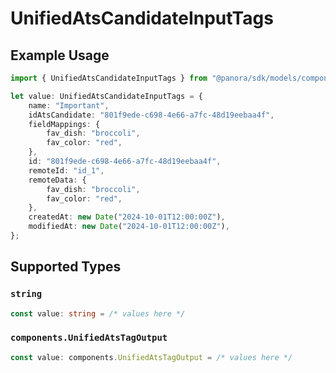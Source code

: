 # UnifiedAtsCandidateInputTags

## Example Usage

```typescript
import { UnifiedAtsCandidateInputTags } from "@panora/sdk/models/components";

let value: UnifiedAtsCandidateInputTags = {
    name: "Important",
    idAtsCandidate: "801f9ede-c698-4e66-a7fc-48d19eebaa4f",
    fieldMappings: {
        fav_dish: "broccoli",
        fav_color: "red",
    },
    id: "801f9ede-c698-4e66-a7fc-48d19eebaa4f",
    remoteId: "id_1",
    remoteData: {
        fav_dish: "broccoli",
        fav_color: "red",
    },
    createdAt: new Date("2024-10-01T12:00:00Z"),
    modifiedAt: new Date("2024-10-01T12:00:00Z"),
};
```

## Supported Types

### `string`

```typescript
const value: string = /* values here */
```

### `components.UnifiedAtsTagOutput`

```typescript
const value: components.UnifiedAtsTagOutput = /* values here */
```

